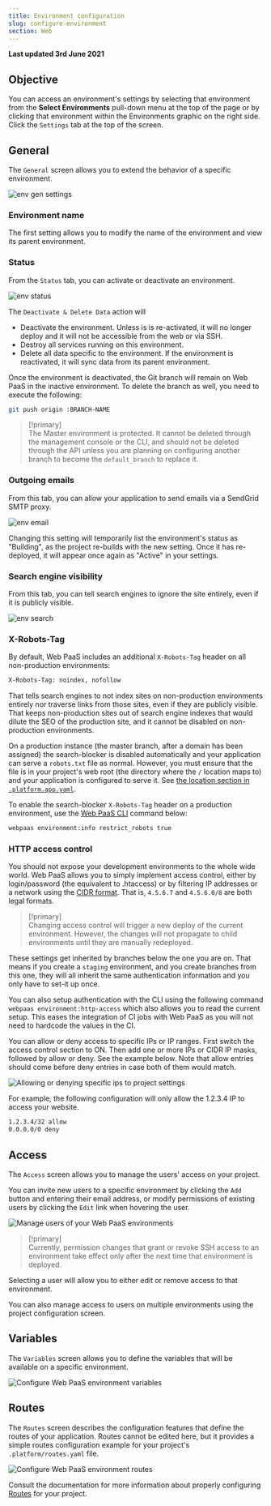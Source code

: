 ```yaml
---
title: Environment configuration
slug: configure-environment
section: Web
---
```


**Last updated 3rd June 2021**


## Objective  

You can access an environment's settings by selecting that environment from the **Select Environments** pull-down menu at the top of the page or by clicking that environment within the Environments graphic on the right side. Click the `Settings` tab at the top of the screen.

## General

The `General` screen allows you to extend the behavior of a specific environment.

![env gen settings](images/env-settings.png "0.75")

### Environment name

The first setting allows you to modify the name of the environment and view its parent environment.

### Status

From the `Status` tab, you can activate or deactivate an environment.

![env status](images/env-status.png "0.5")

The `Deactivate & Delete Data` action will

* Deactivate the environment. Unless is is re-activated, it will no longer deploy and it will not be accessible from the web or via SSH.
* Destroy all services running on this environment.
* Delete all data specific to the environment. If the environment is reactivated, it will sync data from its parent environment.

Once the environment is deactivated, the Git branch will remain on Web PaaS in the inactive environment. To delete the branch as well, you need to execute the following:

```bash
git push origin :BRANCH-NAME
```

> [!primary]  
> The Master environment is protected. It cannot be deleted through the management console or the CLI, and should not be deleted through the API unless you are planning on configuring another branch to become the `default_branch` to replace it.
> 

### Outgoing emails

From this tab, you can allow your application to send emails via a SendGrid SMTP proxy.

![env email](images/env-email.png "0.75")

Changing this setting will temporarily list the environment's status as "Building", as the project re-builds with the new setting. Once it has re-deployed, it will appear once again as "Active" in your settings.


### Search engine visibility

From this tab, you can tell search engines to ignore the site entirely, even if it is publicly visible.

![env search](images/env-search.png "0.75")


### X-Robots-Tag

By default, Web PaaS includes an additional `X-Robots-Tag` header on all non-production environments:

```bash
X-Robots-Tag: noindex, nofollow
```

That tells search engines to not index sites on non-production environments entirely nor traverse links from those sites, even if they are publicly visible.  That keeps non-production sites out of search engine indexes that would dilute the SEO of the production site, and it cannot be disabled on non-production environments.

On a production instance (the master branch, after a domain has been assigned) the search-blocker is disabled automatically and your application can serve a `robots.txt` file as normal.  However, you must ensure that the file is in your project's web root (the directory where the `/` location maps to) and your application is configured to serve it.  See [the location section in `.platform.app.yaml`](../../configuration-app/web#locations).


To enable the search-blocker `X-Robots-Tag` header on a production environment, use the [Web PaaS CLI](../../development-cli) command below:

```bash
webpaas environment:info restrict_robots true
```

### HTTP access control

You should not expose your development environments to the whole wide world. Web PaaS allows you to simply implement access control, either by login/password (the equivalent to .htaccess) or by filtering IP addresses or a network using the [CIDR format](https://en.wikipedia.org/wiki/Classless_Inter-Domain_Routing).  That is, `4.5.6.7` and `4.5.6.0/8` are both legal formats.

> [!primary]  
> Changing access control will trigger a new deploy of the current environment. However, the changes will not propagate to child environments until they are manually redeployed.
> 

These settings get inherited by branches below the one you are on. That means if you create a `staging` environment, and you create branches from this one, they will all inherit the same authentication information and you only have to set-it up once.

You can also setup authentication with the CLI using the following command `webpaas environment:http-access` which also allows you to read the current setup. This eases the integration of CI jobs with Web PaaS as you will not need to hardcode the values in the CI.

You can allow or deny access to specific IPs or IP ranges. First switch the access control section to ON. Then add one or more IPs or CIDR IP masks, followed by allow or deny. See the example below. Note that allow entries should come before deny entries in case both of them would match.

![Allowing or denying specific ips to project settings](images/settings-basics-access-control.png "0.6")

For example, the following configuration will only allow the 1.2.3.4 IP to access your website.

```bash
1.2.3.4/32 allow
0.0.0.0/0 deny
```


## Access

The `Access` screen allows you to manage the users' access on your project.

You can invite new users to a specific environment by clicking the `Add` button and entering their email address, or modify permissions of existing users by clicking the `Edit` link when hovering the user.

![Manage users of your Web PaaS environments](images/settings-environment-access.png "0.7")

> [!primary]  
> Currently, permission changes that grant or revoke SSH access to an environment take effect only after the next time that environment is deployed.
> 

Selecting a user will allow you to either edit or remove access to that environment.

You can also manage access to users on multiple environments using the project configuration screen.


## Variables

The `Variables` screen allows you to define the variables that will be available on a specific environment.

![Configure Web PaaS environment variables](images/settings-variables-environment.png "0.6")

## Routes

The `Routes` screen describes the configuration features that define the routes of your application. Routes cannot be edited here, but it provides a simple routes configuration example for your project's `.platform/routes.yaml` file.

![Configure Web PaaS environment routes](images/routes.png "0.7")

Consult the documentation for more information about properly configuring [Routes](../../configuration-routes) for your project.
